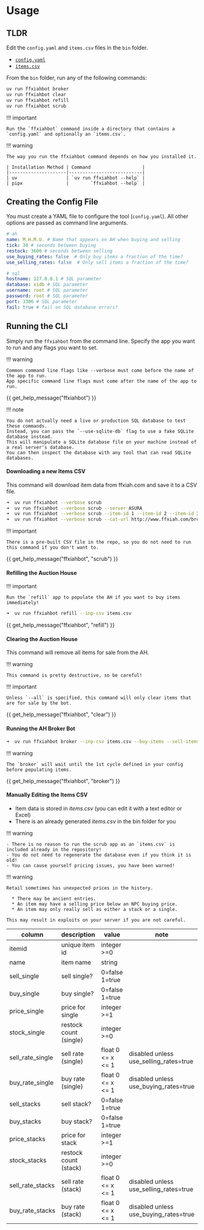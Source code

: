 # Usage

## TLDR

Edit the `config.yaml` and `items.csv` files in the `bin` folder.

- [`config.yaml`](https://github.com/AdamGagorik/ffxiahbot/blob/master/bin/config.yaml)
- [`items.csv`](https://github.com/AdamGagorik/ffxiahbot/blob/master/bin/items.csv)

From the `bin` folder, run any of the following commands:

```bash
uv run ffxiahbot broker
uv run ffxiahbot clear
uv run ffxiahbot refill
uv run ffxiahbot scrub
```

!!! important

    Run the `ffxiahbot` command inside a directory that contains a `config.yaml` and optionally an `items.csv`.

!!! warning

    The way you run the ffxiahbot command depends on how you installed it.

    | Installation Method | Command                   |
    |---------------------|---------------------------|
    | uv                  | `uv run ffxiahbot --help` |
    | pipx                |        `ffxiahbot --help` |

## Creating the Config File

You must create a YAML file to configure the tool (`config.yaml`). All other
options are passed as command line arguments.

```yaml
# ah
name: M.H.M.U. # Name that appears on AH when buying and selling
tick: 30 # seconds between buying
restock: 3600 # seconds between selling
use_buying_rates: false  # Only buy items a fraction of the time?
use_selling_rates: false  # Only sell items a fraction of the time?

# sql
hostname: 127.0.0.1 # SQL parameter
database: xidb # SQL parameter
username: root # SQL parameter
password: root # SQL parameter
port: 3306 # SQL parameter
fail: true # fail on SQL database errors?
```

## Running the CLI

Simply run the `ffxiahbot` from the command line. Specify the app you want to
run and any flags you want to set.

!!! warning

    Common command line flags like --verbose must come before the name of the app to run.
    App specific command line flags must come after the name of the app to run.

{{ get_help_message("ffxiahbot") }}

!!! note

    You do not actually need a live or production SQL database to test these commands.
    Instead, you can pass the `--use-sqlite-db` flag to use a fake SQLite database instead.
    This will manipulate a SQLite database file on your machine instead of a real server's database.
    You can then inspect the database with any tool that can read SQLite databases.

#### Downloading a new Items CSV

This command will download item data from ffxiah.com and save it to a CSV file.

```bash
➜  uv run ffxiahbot --verbose scrub
➜  uv run ffxiahbot --verbose scrub --server ASURA
➜  uv run ffxiahbot --verbose scrub --item-id 1 --item-id 2 --item-id 3
➜  uv run ffxiahbot --verbose scrub --cat-url http://www.ffxiah.com/browse/62/grips
```

!!! important

    There is a pre-built CSV file in the repo, so you do not need to run this command if you don't want to.

{{ get_help_message("ffxiahbot", "scrub") }}

#### Refilling the Auction House

!!! important

    Run the `refill` app to populate the AH if you want to buy items immediately!

```bash
➜  uv run ffxiahbot refill --inp-csv items.csv
```

{{ get_help_message("ffxiahbot", "refill") }}

#### Clearing the Auction House

This command will remove all items for sale from the AH.

!!! warning

    This command is pretty destructive, so be careful!

!!! important

    Unless `--all` is specified, this command will only clear items that are for sale by the bot.

{{ get_help_message("ffxiahbot", "clear") }}

#### Running the AH Broker Bot

```bash
➜  uv run ffxiahbot broker --inp-csv items.csv --buy-items --sell-items
```

!!! warning

    The `broker` will wait until the 1st cycle defined in your config before populating items.

{{ get_help_message("ffxiahbot", "broker") }}

#### Manually Editing the Items CSV

- Item data is stored in _items.csv_ (you can edit it with a text editor or
  Excel)
- There is an already generated _items.csv_ in the bin folder for you

!!! warning

    - There is no reason to run the scrub app as an `items.csv` is included already in the repository!
    - You do not need to regenerate the database even if you think it is old!
    - You can cause yourself pricing issues, you have been warned!

!!! warning

    Retail sometimes has unexpected prices in the history.

      * There may be ancient entries.
      * An item may have a selling price below an NPC buying price.
      * An item may only really sell as either a stack or a single.

    This may result in exploits on your server if you are not careful.

| column           | description            | value             | note                                   |
|------------------|------------------------|-------------------|----------------------------------------|
| itemid           | unique item id         | integer >=0       |                                        |
| name             | item name              | string            |                                        |
| sell_single      | sell single?           | 0=false 1=true    |                                        |
| buy_single       | buy single?            | 0=false 1=true    |                                        |
| price_single     | price for single       | integer >=1       |                                        |
| stock_single     | restock count (single) | integer >=0       |                                        |
| sell_rate_single | sell rate (single)     | float 0 <= x <= 1 | disabled unless use_selling_rates=true |
| buy_rate_single  | buy rate (single)      | float 0 <= x <= 1 | disabled unless use_buying_rates=true  |
| sell_stacks      | sell stack?            | 0=false 1=true    |                                        |
| buy_stacks       | buy stack?             | 0=false 1=true    |                                        |
| price_stacks     | price for stack        | integer >=1       |                                        |
| stock_stacks     | restock count (stack)  | integer >=0       |                                        |
| sell_rate_stacks | sell rate (stack)      | float 0 <= x <= 1 | disabled unless use_selling_rates=true |
| buy_rate_stacks  | buy rate (stack)       | float 0 <= x <= 1 | disabled unless use_buying_rates=true  |
